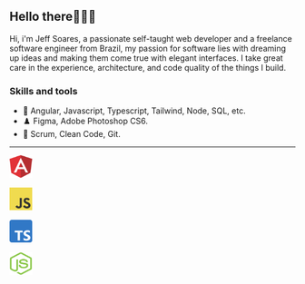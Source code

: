 ## Hello there👨🏻‍💻

Hi, i'm Jeff Soares, a passionate self-taught web developer and a freelance software engineer from Brazil, my passion for software lies with dreaming up ideas and making them come true with elegant interfaces. I take great care in the experience, architecture, and code quality of the things I build.

### Skills and tools
* 🔭 Angular, Javascript, Typescript, Tailwind, Node, SQL, etc.
* ♟️ Figma, Adobe Photoshop CS6.
* 🌱 Scrum, Clean Code, Git.

---

[<img src="https://raw.githubusercontent.com/Jeffs-Dev/Jeffs-Dev/main/angular.svg" width="40" height="40">](https://nodejs.org/en/)

[<img src="https://raw.githubusercontent.com/Jeffs-Dev/Jeffs-Dev/main/js.svg" width="40" height="40">](https://developer.mozilla.org/pt-BR/docs/Web/JavaScript)

[<img src="https://raw.githubusercontent.com/Jeffs-Dev/Jeffs-Dev/main/typescript.svg" width="40" height="40">](https://www.typescriptlang.org/)

[<img src="https://raw.githubusercontent.com/Jeffs-Dev/Jeffs-Dev/main/node.svg" width="40" height="40">](https://nodejs.org/en/)





